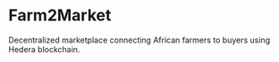 # Farm2Market
Decentralized marketplace connecting African farmers to buyers using Hedera blockchain.
